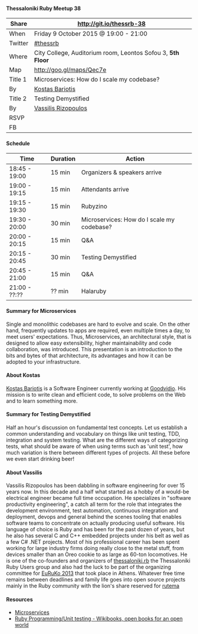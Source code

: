 #### Thessaloniki Ruby Meetup 38

Share   | http://git.io/thessrb-38
------- | ------------------------
When    | Friday 9 October 2015 @ 19:00 - 21:00
Twitter | [#thessrb](https://twitter.com/search?src=typd&q=%23thessrb)
Where   | City College, Auditorium room, Leontos Sofou 3, **5th Floor**
Map     | http://goo.gl/maps/Qec7e
Title 1 | Microservices: How do I scale my codebase?
By      | [Kostas Bariotis](https://github.com/kbariotis)
Title 2 | Testing Demystified
By      | [Vassilis Rizopoulos](https://github.com/damphyr)
RSVP    |
FB      |

#### Schedule

Time          | Duration | Action
------------- | -------- | -----------------------------
18:45 - 19:00 | 15 min   | Organizers & speakers arrive
19:00 - 19:15 | 15 min   | Attendants arrive
19:15 - 19:30 | 15 min   | Rubyzino
19:30 - 20:00 | 30 min   | Microservices: How do I scale my codebase?
20:00 - 20:15 | 15 min   | Q&A
20:15 - 20:45 | 30 min   | Testing Demystified
20:45 - 21:00 | 15 min   | Q&A
21:00 - ??:?? | ?? min   | Halaruby

#### Summary for Microservices

Single and monolithic codebases are hard to evolve and scale. On the other hand, frequently updates to apps are required, even multiple times a day, to meet users' expectations. Thus, Microservices, an architectural style, that is designed to allow easy extensibility, higher maintainability and code collaboration, was introduced. This presentation is an introduction to the bits and bytes of that architecture, its advantages and how it can be adopted to your infrastructure.

#### About Kostas

[Kostas Bariotis](http://kostasbariotis.com) is a Software Engineer currently working at [Goodvidio](https://goodvid.io). His mission is to write clean and efficient code, to solve problems on the Web and to learn something more.

#### Summary for Testing Demystified

Half an hour's discussion on fundamental test concepts. Let us establish a common understanding and vocabulary on things like unit testing, TDD, integration and system testing. What are the different ways of categorizing tests, what should be aware of when using terms such as 'unit test', how much variation is there between different types of projects. All these before we even start drinking beer!

#### About Vassilis

Vassilis Rizopoulos has been dabbling in software engineering for over 15 years now. In this decade and a half what started as a hobby of a would-be electrical engineer became full time occupation. He specializes in "software productivity engineering", a catch all term for the role that integrates the development environment, test automation, continuous integration and deployment, devops and general behind the scenes tooling that enables software teams to concentrate on actually producing useful software. His language of choice is Ruby and has been for the past dozen of years, but he also has several C and C++ embedded projects under his belt as well as a few C# .NET projects. Most of his professional career has been spent working for large industry firms doing really close to the metal stuff, from devices smaller than an Oreo cookie to as large as 60-ton locomotives. He is one of the co-founders and organizers of [thessaloniki.rb](https://plus.google.com/u/0/b/117820512877082997368/117820512877082997368/posts) the Thessaloniki Ruby Users group and also had the luck to be part of the organizing committee for [EuRuKo 2013](http://euruko2013.org) that took place in Athens. Whatever free time remains between deadlines and family life goes into open source projects mainly in the Ruby community with the lion's share reserved for [rutema](http://github.com/damphyr/rutema)

#### Resources

* [Microservices](http://martinfowler.com/articles/microservices.html)
* [Ruby Programming/Unit testing - Wikibooks, open books for an open world](https://en.wikibooks.org/wiki/Ruby_Programming/Unit_testing)
